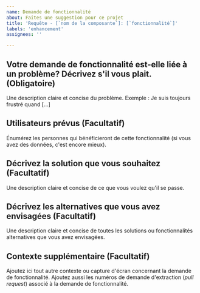 ```yaml
---
name: Demande de fonctionnalité
about: Faites une suggestion pour ce projet
title: 'Requête - [`nom de la composante`]: [`fonctionnalité`]'
labels: 'enhancement'
assignees: ''

---
```


## Votre demande de fonctionnalité est-elle liée à un problème? Décrivez s'il vous plait. (Obligatoire)

Une description claire et concise du problème. Exemple : Je suis toujours frustré quand [...]

## Utilisateurs prévus (Facultatif)

Énumérez les personnes qui bénéficieront de cette fonctionnalité (si vous avez des données, c'est encore mieux).

## Décrivez la solution que vous souhaitez (Facultatif)

Une description claire et concise de ce que vous voulez qu'il se passe.

## Décrivez les alternatives que vous avez envisagées (Facultatif)

Une description claire et concise de toutes les solutions ou fonctionnalités alternatives que vous avez envisagées.

## Contexte supplémentaire (Facultatif)

Ajoutez ici tout autre contexte ou capture d'écran concernant la demande de fonctionnalité.
Ajoutez aussi les numéros de demande d'extraction (_pull request_) associé à la demande de fonctionnalité.

